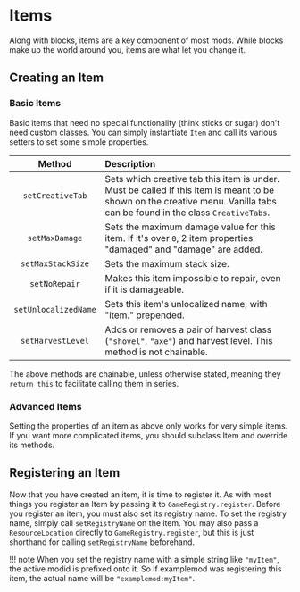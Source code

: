 Items
=====

Along with blocks, items are a key component of most mods. While blocks make up the world around you, items are what let you change it.

Creating an Item
----------------

### Basic Items

Basic items that need no special functionality (think sticks or sugar) don't need custom classes. You can simply instantiate `Item` and call its various setters to set some simple properties.

|         Method         |                  Description                  |
|:----------------------:|:----------------------------------------------|
|    `setCreativeTab`    | Sets which creative tab this item is under. Must be called if this item is meant to be shown on the creative menu. Vanilla tabs can be found in the class `CreativeTabs`. |
|     `setMaxDamage`     | Sets the maximum damage value for this item. If it's over `0`, 2 item properties "damaged" and "damage" are added. |
|    `setMaxStackSize`   | Sets the maximum stack size.                  |
|      `setNoRepair`     | Makes this item impossible to repair, even if it is damageable. |
|  `setUnlocalizedName`  | Sets this item's unlocalized name, with "item." prepended. |
|    `setHarvestLevel`   | Adds or removes a pair of harvest class (`"shovel"`, `"axe"`) and harvest level. This method is not chainable. |

The above methods are chainable, unless otherwise stated, meaning they `return this` to facilitate calling them in series.

### Advanced Items

Setting the properties of an item as above only works for very simple items. If you want more complicated items, you should subclass Item and override its methods.

Registering an Item
-------------------

Now that you have created an item, it is time to register it. As with most things you register an Item by passing it to `GameRegistry.register`. Before you register an item, you must also set its registry name. To set the registry name, simply call `setRegistryName` on the item. You may also pass a `ResourceLocation` directly to `GameRegistry.register`, but this is just shorthand for calling `setRegistryName` beforehand.

!!! note
    When you set the registry name with a simple string like `"myItem"`, the active modid is prefixed onto it. So if examplemod was registering this item, the actual name will be `"examplemod:myItem"`.
